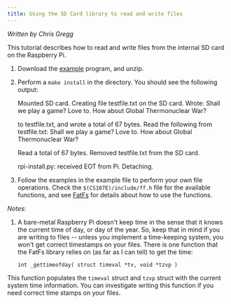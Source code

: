 ```yaml
---
title: Using the SD Card library to read and write files
---
```


*Written by Chris Gregg*

This tutorial describes how to read and write files from the internal SD card on the Raspberry Pi.

1. Download the [example](/guides/esp32/sd_example.zip) program, and unzip.
2. Perform a `make install` in the directory. You should see the following output:


    Mounted SD card.
    Creating file testfile.txt on the SD card.
    Wrote:
    Shall we play a game?
    Love to. How about Global Thermonuclear War?
    
    
    to testfile.txt, and wrote a total of 67 bytes.
    Read the following from testfile.txt:
    Shall we play a game?
    Love to. How about Global Thermonuclear War?
    
    
    Read a total of 67 bytes.
    Removed testfile.txt from the SD card.
    
    
    rpi-install.py: received EOT from Pi. Detaching.

3. Follow the examples in the example file to perform your own file operations. Check the `$(CS107E)/include/ff.h` file for the available functions, and see <a href="http://elm-chan.org/fsw/ff/00index_e.html">FatFs</a> for details about how to use the functions.

*Notes*:
1. A bare-metal Raspberry Pi doesn't keep time in the sense that it knows the current time of day, or day of the year. So, keep that in mind if you are writing to files -- unless you implement a time-keeping system, you won't get correct timestamps on your files. There is one function that the FatFs library relies on (as far as I can tell) to get the time:

    `int _gettimeofday( struct timeval *tv, void *tzvp )`

This function populates the `timeval` struct and `tzvp` struct with the current system time information. You can investigate writing this function if you need correct time stamps on your files. 
